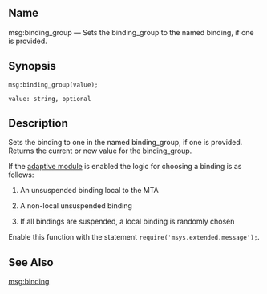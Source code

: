 <a name="lua.ref.msg_binding_group"></a>
## Name

msg:binding_group — Sets the binding_group to the named binding, if one is provided.

<a name="idp16665488"></a>
## Synopsis

`msg:binding_group(value);`

`value: string, optional`<a name="idp16668432"></a>
## Description

Sets the binding to one in the named binding_group, if one is provided. Returns the current or new value for the binding_group.

If the [adaptive module](modules.adaptive "71.3. adaptive – Adaptive Delivery") is enabled the logic for choosing a binding is as follows:

1.  An unsuspended binding local to the MTA

2.  A non-local unsuspended binding

3.  If all bindings are suspended, a local binding is randomly chosen

Enable this function with the statement `require('msys.extended.message');`.

<a name="idp16675856"></a>
## See Also

[msg:binding](lua.ref.msg_binding "msg:binding")
